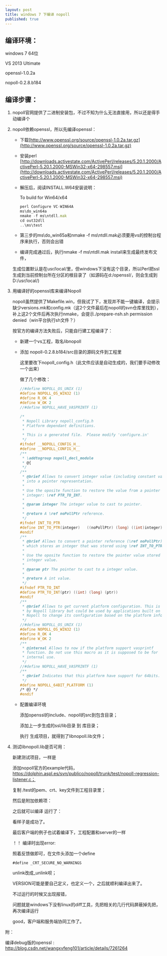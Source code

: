 ```yaml
---
layout: post
title: windows 7 下编译 nopoll
published: true
---
```


## 编译环境：

windows 7 64位

VS 2013 Ultimate

openssl-1.0.2a

nopoll-0.2.8.b184

## 编译步骤：

1. nopoll官网提供了二进制安装包，不过不知为什么无法直接用，所以还是得手动编译个
2. nopoll依赖openssl，所以先编译openssl：
	* 下载[http://www.openssl.org/source/openssl-1.0.2a.tar.gz](http://www.openssl.org/source/openssl-1.0.2a.tar.gz)
	* 安装perl [http://downloads.activestate.com/ActivePerl/releases/5.20.1.2000/ActivePerl-5.20.1.2000-MSWin32-x64-298557.msi](http://downloads.activestate.com/ActivePerl/releases/5.20.1.2000/ActivePerl-5.20.1.2000-MSWin32-x64-298557.msi)
	* 解压后，阅读INSTALL.W64安装说明：
    
     	To build for Win64/x64
    	 ```javascript
       perl Configure VC-WIN64A
       ms\do_win64a
       nmake -f ms\ntdll.mak
       cd out32dll
       ..\ms\test
       ```
	* 第三步的ms\do_win65a和nmake -f ms\ntdll.mak必须要用vs的控制台程序来执行，否则会出错
	* 编译完成通过后，执行nmake -f ms\ntdll.mak install来生成最终发布文件，

	生成位置默认是在usr/local/里，但windows下没有这个目录，所以Perl把ssl生成到当前控制台所在分区的根目录了（如源码在d:/openssl/，则会生成到D:/usr/local/)
    

3. 用编译好的openssl库来编译Nopoll

	nopoll虽然提供了Makefile.win，但我试了下，发现并不能一键编译，会提示缺少versions.mk和config.mk（这2个文件最后在nopoll的svn仓库里找到），补上这2个文件后再次执行nmake，会提示./prepare-nsh.sh permission denied（win平台执行sh文件？）

	按官方的编译方法失败后，只能自行建工程编译了：

	* 新建一个vs工程，取名libnopoll

	* 添加 nopoll-0.2.8.b184/src目录的源码文件到工程里

		这里要改下nopoll_config.h（此文件应该是自动生成的，我们要手动修改一个出来）

		做了几个修改：

      ```c++
      //#define NOPOLL_OS_UNIX (1)
      #define NOPOLL_OS_WIN32 (1)
      #define R_OK 4
      #define W_OK 2
      //#define NOPOLL_HAVE_VASPRINTF (1)
      ```
      ```c++  
      /*
       * Nopoll Library nopoll_config.h
       * Platform dependant definitions.
       *
       * This is a generated file.  Please modify 'configure.in'
       */
      #ifndef __NOPOLL_CONFIG_H__
      #define __NOPOLL_CONFIG_H__
      /**
       * \addtogroup nopoll_decl_module
       * @{
       */
      /**
       * @brief Allows to convert integer value (including constant values)
       * into a pointer representation.
       *
       * Use the oposite function to restore the value from a pointer to a
       * integer: \ref PTR_TO_INT.
       *
       * @param integer The integer value to cast to pointer.
       *
       * @return A \ref noPollPtr reference.
       */
      #ifndef INT_TO_PTR
      #define INT_TO_PTR(integer)   ((noPollPtr) (long) ((int)integer))
      #endif
      /**
       * @brief Allows to convert a pointer reference (\ref noPollPtr),
       * which stores an integer that was stored using \ref INT_TO_PTR.
       *
       * Use the oposite function to restore the pointer value stored in the
       * integer value.
       *
       * @param ptr The pointer to cast to a integer value.
       *
       * @return A int value.
       */
      #ifndef PTR_TO_INT
      #define PTR_TO_INT(ptr) ((int) (long) (ptr))
      #endif
      /**
       * @brief Allows to get current platform configuration. This is used
       * by Nopoll library but could be used by applications built on top of
       * Nopoll to change its configuration based on the platform information.
       */
      //#define NOPOLL_OS_UNIX (1)
      #define NOPOLL_OS_WIN32 (1)
      #define R_OK 4
      #define W_OK 2
      /**
       * @internal Allows to now if the platform support vasprintf
       * function. Do not use this macro as it is supposed to be for
       * internal use.
       */
      //#define NOPOLL_HAVE_VASPRINTF (1)
      /**
       * @brief Indicates that this platform have support for 64bits.
       */
      #define NOPOLL_64BIT_PLATFORM (1)
      /* @} */
      #endif
      ```

	* 配置编译环境

		添加openssl的include、nopoll的src到包含目录；

		添加上一步生成的ssl/lib目录 到 库目录；
	
		执行 生成项目，就得到了libnopoll.lib文件；
	
4. 测试libnopoll.lib是否可用：

	新建测试项目，一样是
    
	添加nopoll官方的example代码，https://dolphin.aspl.es/svn/publico/nopoll/trunk/test/nopoll-regression-listener.c；
    
	复制 /test的pem、crt、key文件到工程目录里；
    
	然后是附加依赖项：
    
	之后就可以编译 运行了：
    
	看样子是成功了。
    
	最后客户端的例子也试着编译下，工程配置和server的一样
    
	！！ 编译时出现error:
    
	照着反馈做即可，在文件头添加一个define 
    
	```
  	#define _CRT_SECURE_NO_WARNINGS
 	 ```
	unlink改成_unlink呗；
    
	VERSION可能是要自己定义，也定义一个，之后就顺利编译出来了。
    
	不过运行的时候又出现报错，
    
	问题就是windows下没有linux的diff工具，先把相关的几行代码屏蔽掉先把，再次编译运行
    
	good，客户端和服务端协同工作了。

附：

编译debug版的openssl :  http://blog.csdn.net/wangxvfeng101/article/details/7261264